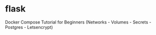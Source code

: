 # flask
 Docker Compose Tutorial for Beginners (Networks - Volumes - Secrets - Postgres - Letsencrypt) 

